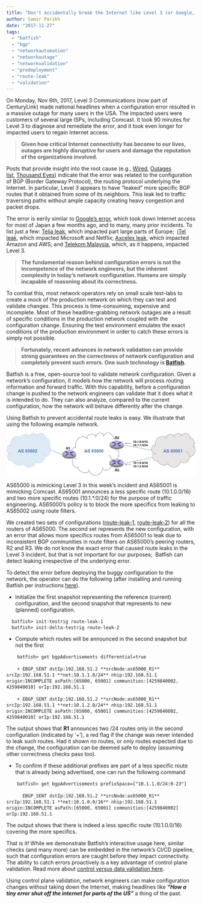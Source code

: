 ```yaml
---
title: "Don't accidentally break the Internet like Level 3 (or Google, Telia, Telekom Malaysia, ...)"
author: Samir Parikh
date: "2017-11-27"
tags:
  - "batfish"
  - "bgp"
  - "networkautomation"
  - "networkoutage"
  - "networkvalidation"
  - "predeployment"
  - "route-leak"
  - "validation"
---
```


On Monday, Nov 6th, 2017, Level 3 Communications (now part of CenturyLink) made national headlines when a configuration error resulted in a massive outage for many users in the USA. The impacted users were customers of several large ISPs, including Comcast. It took 90 minutes for Level 3 to diagnose and remediate the error, and it took even longer for impacted users to regain Internet access.

> **Given how critical Internet connectivity has become to our lives, outages are highly disruptive for users and damage the reputation of the organizations involved.**

Posts that provide insight into the root cause (e.g., [Wired](https://www.wired.com/story/how-a-tiny-error-shut-off-the-internet-for-parts-of-the-us/), [Outages list](https://puck.nether.net/pipermail/outages/2017-November/010947.html), [Thousand Eyes](https://blog.thousandeyes.com/comcast-outage-level-3-route-leak/)) indicate that the error was related to the configuration of BGP (Border Gateway Protocol), the routing protocol underlying the Internet. In particular, Level 3 appears to have “leaked” more specific BGP routes that it obtained from some of its neighbors. This leak led to traffic traversing paths without ample capacity creating heavy congestion and packet drops.

The error is eerily similar to [Google’s error](http://www.popularmechanics.com/technology/news/a27971/google-accidentally-broke-japans-internet/), which took down Internet access for most of Japan a few months ago, and to many, many prior incidents. To list just a few: [Telia leak](https://www.theregister.co.uk/2016/06/20/telia_engineer_blamed_massive_net_outage/), which impacted part large parts of Europe;  [iTel leak](https://dyn.com/blog/global-impacts-of-recent-leaks/), which impacted Microsoft and Netflix; [Axcelex leak](https://blog.thousandeyes.com/route-leak-causes-amazon-and-aws-outage/), which impacted Amazon and AWS; and [Telekom Malaysia](https://bgpmon.net/massive-route-leak-cause-internet-slowdown/), which, as it happens, impacted Level 3.

> **The fundamental reason behind configuration errors is not the incompetence of the network engineers, but the inherent complexity in today’s network configuration. Humans are simply incapable of reasoning about its correctness.**

To combat this, most network operators rely on small scale test-labs to create a mock of the production network on which they can test and validate changes. This process is time-consuming, expensive and incomplete. Most of these headline-grabbing network outages are a result of specific conditions in the production network coupled with the configuration change. Ensuring the test environment emulates the exact conditions of the production environment in order to catch these errors is simply not possible.

> **Fortunately, recent advances in network validation can provide strong guarantees on the correctness of network configuration and completely prevent such errors. One such technology is [Batfish](http://github.com/batfish/batfish).**

Batfish is a free, open-source tool to validate network configuration. Given a network’s configuration, it models how the network will process routing information and forward traffic. With this capability, before a configuration change is pushed to the network engineers can validate that it does what it is intended to do. They can also analyze, compared to the current configuration, how the network will behave differently after the change.

Using Batfish to prevent accidental route leaks is easy. We illustrate that using the following example network.

![Network Diagram](/assets/images/Net_Diagram.jpg)

AS65000 is mimicking Level 3 in this week’s incident and AS65001 is mimicking Comcast. AS65001 announces a less specific route (10.1.0.0/16) and two more specific routes (10.1.\*.0/24) for the purpose of traffic engineering. AS65000’s policy is to block the more specifics from leaking to AS65002 using route filters.

We created two sets of configurations ([route-leak-1](https://github.com/batfish/batfish/tree/67034746f4d6e52c34bff7bfaa7a4e75b51477da/test_rigs/route-leak-1), [route-leak-2](https://github.com/batfish/batfish/tree/67034746f4d6e52c34bff7bfaa7a4e75b51477da/test_rigs/route-leak-2)) for all the routers of AS65000. The second set represents the new configuration, with an error that allows more specifics routes from AS65001 to leak due to inconsistent BGP communities in route filters on AS65000’s peering routers, R2 and R3. We do not know the exact error that caused route leaks in the Level 3 incident, but that is not important for our purposes;  Batfish can detect leaking irrespective of the underlying error.

To detect the error before deploying the buggy configuration to the network, the operator can do the following (after installing and running Batfish per instructions [here](https://github.com/batfish/batfish/wiki)).

- Initialize the first snapshot representing the reference (current) configuration, and the second snapshot that represents to new (planned) configuration.

```
  batfish> init-testrig route-leak-1
  batfish> init-delta-testrig route-leak-2
```

- Compute which routes will be announced in the second snapshot but not the first

```
    batfish> get bgpAdvertisements differential=true

    + EBGP_SENT dstIp:192.168.51.2 **srcNode:as65000_R1** srcIp:192.168.51.1 **net:10.1.1.0/24** nhip:192.168.51.1 origin:INCOMPLETE asPath:[65000, 65001] communities:[4259840002, 4259840010] orIp:192.168.51.1

    + EBGP_SENT dstIp:192.168.51.2 **srcNode:as65000_R1** srcIp:192.168.51.1 **net:10.1.2.0/24** nhip:192.168.51.1 origin:INCOMPLETE asPath:[65000, 65001] communities:[4259840002, 4259840010] orIp:192.168.51.1
```

The output shows that **R1** announces two /24 routes only in the second configuration (indicated by ‘+’), a red flag if the change was never intended to leak such routes. Had it shown no routes, or only routes expected due to the change, the configuration can be deemed safe to deploy (assuming other correctness checks pass too).

- To confirm if these additional prefixes are part of a less specific route that is already being advertised, one can run the following command

```
    batfish> get bgpAdvertisements prefixSpace=["10.1.1.0/24:0-23"]

      EBGP_SENT dstIp:192.168.51.2 **srcNode:as65000_R1** srcIp:192.168.51.1 **net:10.1.0.0/16** nhip:192.168.51.1 origin:INCOMPLETE asPath:[65000, 65001] communities:[4259840002] orIp:192.168.51.1
```

The output shows that there is indeed a less specific route (10.1.0.0/16) covering the more specifics.

That is it! While we demonstrate Batfish’s interactive usage here, similar checks (and many more) can be embedded in the network’s CI/CD pipeline, such that configuration errors are caught before they impact connectivity. The ability to catch errors proactively is a key advantage of control plane validation. Read more about [control versus data validation here](/2017/09/12/new-network-engineering-workflow-formal-validation.html).

Using control plane validation, network engineers can make configuration changes without taking down the Internet, making headlines like **_“How a tiny error shut off the internet for parts of the US”_** a thing of the past.

